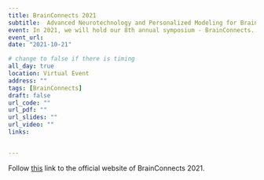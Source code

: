 ```yaml
---
title: BrainConnects 2021
subtitle:  Advanced Neurotechnology and Personalized Modeling for Brain Diseases
event: In 2021, we will hold our 8th annual symposium - BrainConnects. We seek to establish global collaborations in ageing research that leverage our complementary and trans-disciplinary expertise to create novel and high impact innovations that improve the quality of life of our ageing population.
event_url: 
date: "2021-10-21"

# change to false if there is timing
all_day: true
location: Virtual Event
address: ""
tags: [BrainConnects]
draft: false
url_code: ""
url_pdf: ""
url_slides: ""
url_video: ""
links:


---
```




Follow [this](http://thebrainx.com/brainconnects2021/) link to the official website of BrainConnects 2021. 
	